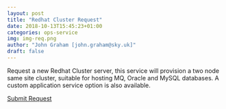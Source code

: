 ```yaml
---
layout: post
title: "Redhat Cluster Request"
date: 2018-10-13T15:45:23+01:00
categories: ops-service
img: img-req.png
author: "John Graham [john.graham@sky.uk]"
draft: false
---
```

Request a new Redhat Cluster server, this service will provision a two node same site cluster, suitable for hosting MQ, Oracle and MySQL databases. A custom application service option is also available.

<!-- Place this tag where you want the button to render. -->
<a class="github-button" href="https://github.com/bul-ikana/hugo-cards" data-icon="octicon-star" data-size="large" data-show-count="true" aria-label="Star bul-ikana/hugo-cards on GitHub">Submit Request</a>
<!-- Place this tag in your head or just before your close body tag. -->
<script async defer src="https://buttons.github.io/buttons.js"></script
